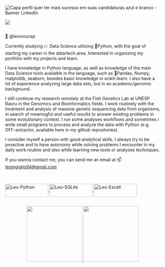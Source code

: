 ![Capa perfil quer ter mais sucesso em suas candidaturas azul e branco - Banner LinkedIn](https://user-images.githubusercontent.com/105673165/187815350-d101ab77-30e9-48ea-b867-58c68f56cb9a.png)
<div> 
  <a href="https://www.linkedin.com/in/leonardo-moura-giglio-810b41156/" target="_blank"><img src="https://img.shields.io/badge/-LinkedIn-%230077B5?style=for-the-badge&logo=linkedin&logoColor=white" target="_blank"></a>
</div> 

  ##
  
🐠 @leomourap

Currently studying :chart: Data Science utilizing 🐍Python, with the goal of starting my career in the data/tech area.
Interested in organizing my portfolio with my projects and learn.


I have knowledge in Python language, as well as knowledge of the main Data Science tools available in the language, such as 🐼Pandas, Numpy, matplotlib, seaborn, besides basic knowledge in scikit-learn.
I also have a lot of experience analyzing large data sets, but in an academic/genomic background.

I still continue my research remotely at the Fish Genetics Lab at UNESP Bauru in the Genomics and Bioinformatics fields.
I work routinely with the treatment and analysis of massive genetic sequencing data from organisms, in search of meaningful and useful results to answer existing problems in some evolutionary context. I run some analyses workflows and sometimes i write small programs to process and analyze the data with Python (e.g. GFF-extractor, available here in my github repositories).

I consider myself a person with good analytical skills. I always try to be proactive and to have autonomy while solving problems I encounter in my daily work routine and also while learning new tools or analyses techniques.

If you wanna contact me, you can send me an email at 📫 leomgiglio94@gmail.com

##

<div style="display: inline_block"><br>
  <a href="https://dev.to/envoy_/150-badges-for-github-pnk">
  <img align="center" alt="Leo-Python" height="43" width="140" src="https://img.shields.io/badge/Python-14354C?style=for-the-badge&logo=python&logoColor=white">
  <a href="https://dev.to/envoy_/150-badges-for-github-pnk">
  <img align="center" alt="Leo-SQLite" height="43" width="140" src="https://img.shields.io/badge/SQLite-07405E?style=for-the-badge&logo=sqlite&logoColor=white">
  <a href="https://dev.to/envoy_/150-badges-for-github-pnk">
  <img align="center" alt="Leo-Excell" height="43" width="140" src="https://img.shields.io/badge/Microsoft_Excel-217346?style=for-the-badge&logo=microsoft-excel&logoColor=white">
</div>

##

<div align="center">
  <a href="https://github.com/leomourap">
  <img height="180em" src="https://github-readme-stats.vercel.app/api?username=leomourap&show_icons=true&theme=dark&include_all_commits=true&count_private=true"/>
  <a href="https://github.com/anuraghazra/github-readme-stats">
  <img height="180em" src="https://github-readme-stats.vercel.app/api/top-langs/?username=leomourap&layout=compact&langs_count=7&theme=dark"/>
</div>
    
<!---
leomourap/leomourap is a ✨ special ✨ repository because its `README.md` (this file) appears on your GitHub profile.
You can click the Preview link to take a look at your changes.
--->
